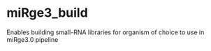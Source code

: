 # miRge3_build
Enables building small-RNA libraries for organism of choice to use in miRge3.0 pipeline
